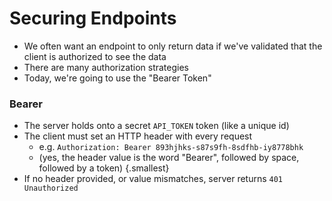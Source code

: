 # Securing Endpoints

* We often want an endpoint to only return data if we've validated that the client is authorized to see the data
* There are many authorization strategies
* Today, we're going to use the "Bearer Token"

<div class="fragment" data-index="1">

### Bearer

* The server holds onto a secret `API_TOKEN` token (like a unique id)
* The client must set an HTTP header with every request
  * e.g. `Authorization: Bearer 893hjhks-s87s9fh-8sdfhb-iy8778bhk`
  * (yes, the header value is the word "Bearer", followed by space, followed by a token) {.smallest}
* If no header provided, or value mismatches, server returns `401 Unauthorized`

</div>